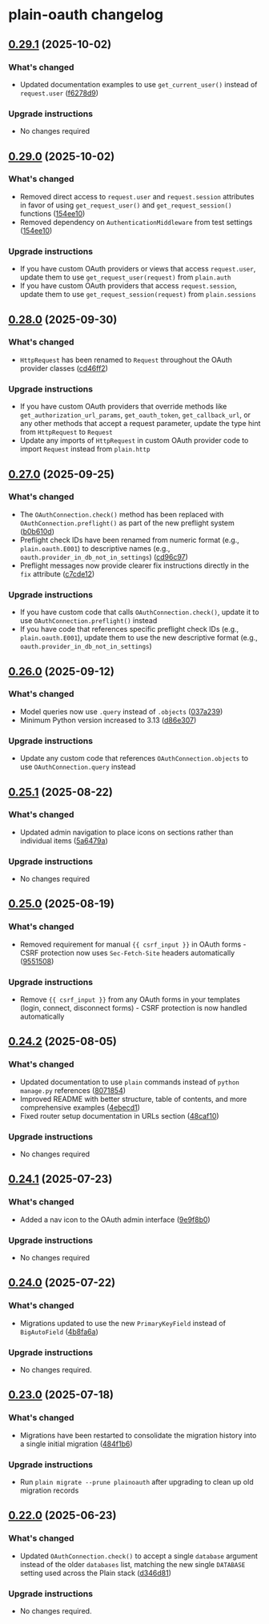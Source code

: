 # plain-oauth changelog

## [0.29.1](https://github.com/dropseed/plain/releases/plain-oauth@0.29.1) (2025-10-02)

### What's changed

- Updated documentation examples to use `get_current_user()` instead of `request.user` ([f6278d9](https://github.com/dropseed/plain/commit/f6278d9bb4))

### Upgrade instructions

- No changes required

## [0.29.0](https://github.com/dropseed/plain/releases/plain-oauth@0.29.0) (2025-10-02)

### What's changed

- Removed direct access to `request.user` and `request.session` attributes in favor of using `get_request_user()` and `get_request_session()` functions ([154ee10](https://github.com/dropseed/plain/commit/154ee10375))
- Removed dependency on `AuthenticationMiddleware` from test settings ([154ee10](https://github.com/dropseed/plain/commit/154ee10375))

### Upgrade instructions

- If you have custom OAuth providers or views that access `request.user`, update them to use `get_request_user(request)` from `plain.auth`
- If you have custom OAuth providers that access `request.session`, update them to use `get_request_session(request)` from `plain.sessions`

## [0.28.0](https://github.com/dropseed/plain/releases/plain-oauth@0.28.0) (2025-09-30)

### What's changed

- `HttpRequest` has been renamed to `Request` throughout the OAuth provider classes ([cd46ff2](https://github.com/dropseed/plain/commit/cd46ff2003))

### Upgrade instructions

- If you have custom OAuth providers that override methods like `get_authorization_url_params`, `get_oauth_token`, `get_callback_url`, or any other methods that accept a request parameter, update the type hint from `HttpRequest` to `Request`
- Update any imports of `HttpRequest` in custom OAuth provider code to import `Request` instead from `plain.http`

## [0.27.0](https://github.com/dropseed/plain/releases/plain-oauth@0.27.0) (2025-09-25)

### What's changed

- The `OAuthConnection.check()` method has been replaced with `OAuthConnection.preflight()` as part of the new preflight system ([b0b610d](https://github.com/dropseed/plain/commit/b0b610d461))
- Preflight check IDs have been renamed from numeric format (e.g., `plain.oauth.E001`) to descriptive names (e.g., `oauth.provider_in_db_not_in_settings`) ([cd96c97](https://github.com/dropseed/plain/commit/cd96c97b25))
- Preflight messages now provide clearer fix instructions directly in the `fix` attribute ([c7cde12](https://github.com/dropseed/plain/commit/c7cde12149))

### Upgrade instructions

- If you have custom code that calls `OAuthConnection.check()`, update it to use `OAuthConnection.preflight()` instead
- If you have code that references specific preflight check IDs (e.g., `plain.oauth.E001`), update them to use the new descriptive format (e.g., `oauth.provider_in_db_not_in_settings`)

## [0.26.0](https://github.com/dropseed/plain/releases/plain-oauth@0.26.0) (2025-09-12)

### What's changed

- Model queries now use `.query` instead of `.objects` ([037a239](https://github.com/dropseed/plain/commit/037a239ef4))
- Minimum Python version increased to 3.13 ([d86e307](https://github.com/dropseed/plain/commit/d86e307efb))

### Upgrade instructions

- Update any custom code that references `OAuthConnection.objects` to use `OAuthConnection.query` instead

## [0.25.1](https://github.com/dropseed/plain/releases/plain-oauth@0.25.1) (2025-08-22)

### What's changed

- Updated admin navigation to place icons on sections rather than individual items ([5a6479a](https://github.com/dropseed/plain/commit/5a6479ac79))

### Upgrade instructions

- No changes required

## [0.25.0](https://github.com/dropseed/plain/releases/plain-oauth@0.25.0) (2025-08-19)

### What's changed

- Removed requirement for manual `{{ csrf_input }}` in OAuth forms - CSRF protection now uses `Sec-Fetch-Site` headers automatically ([9551508](https://github.com/dropseed/plain/commit/955150800c))

### Upgrade instructions

- Remove `{{ csrf_input }}` from any OAuth forms in your templates (login, connect, disconnect forms) - CSRF protection is now handled automatically

## [0.24.2](https://github.com/dropseed/plain/releases/plain-oauth@0.24.2) (2025-08-05)

### What's changed

- Updated documentation to use `plain` commands instead of `python manage.py` references ([8071854](https://github.com/dropseed/plain/commit/8071854d61))
- Improved README with better structure, table of contents, and more comprehensive examples ([4ebecd1](https://github.com/dropseed/plain/commit/4ebecd1856))
- Fixed router setup documentation in URLs section ([48caf10](https://github.com/dropseed/plain/commit/48caf105da))

### Upgrade instructions

- No changes required

## [0.24.1](https://github.com/dropseed/plain/releases/plain-oauth@0.24.1) (2025-07-23)

### What's changed

- Added a nav icon to the OAuth admin interface ([9e9f8b0](https://github.com/dropseed/plain/commit/9e9f8b0e2c))

### Upgrade instructions

- No changes required

## [0.24.0](https://github.com/dropseed/plain/releases/plain-oauth@0.24.0) (2025-07-22)

### What's changed

- Migrations updated to use the new `PrimaryKeyField` instead of `BigAutoField` ([4b8fa6a](https://github.com/dropseed/plain/commit/4b8fa6a))

### Upgrade instructions

- No changes required.

## [0.23.0](https://github.com/dropseed/plain/releases/plain-oauth@0.23.0) (2025-07-18)

### What's changed

- Migrations have been restarted to consolidate the migration history into a single initial migration ([484f1b6](https://github.com/dropseed/plain/commit/484f1b6e93))

### Upgrade instructions

- Run `plain migrate --prune plainoauth` after upgrading to clean up old migration records

## [0.22.0](https://github.com/dropseed/plain/releases/plain-oauth@0.22.0) (2025-06-23)

### What's changed

- Updated `OAuthConnection.check()` to accept a single `database` argument instead of the older `databases` list, matching the new single `DATABASE` setting used across the Plain stack ([d346d81](https://github.com/dropseed/plain/commit/d346d81))

### Upgrade instructions

- No changes required.
